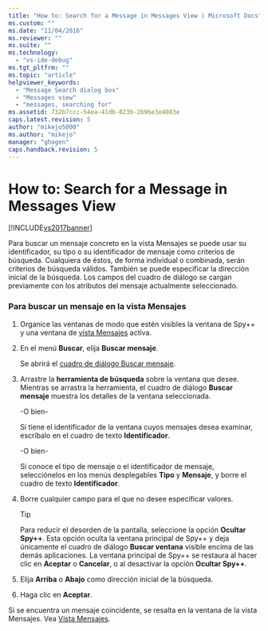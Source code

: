 ```yaml
---
title: "How to: Search for a Message in Messages View | Microsoft Docs"
ms.custom: ""
ms.date: "11/04/2016"
ms.reviewer: ""
ms.suite: ""
ms.technology: 
  - "vs-ide-debug"
ms.tgt_pltfrm: ""
ms.topic: "article"
helpviewer_keywords: 
  - "Message Search dialog box"
  - "Messages view"
  - "messages, searching for"
ms.assetid: 732b7ccc-54ea-41db-823b-2b96e3e4083e
caps.latest.revision: 5
author: "mikejo5000"
ms.author: "mikejo"
manager: "ghogen"
caps.handback.revision: 5
---
```

# How to: Search for a Message in Messages View
[!INCLUDE[vs2017banner](../code-quality/includes/vs2017banner.md)]

Para buscar un mensaje concreto en la vista Mensajes se puede usar su identificador, su tipo o su identificador de mensaje como criterios de búsqueda.  Cualquiera de éstos, de forma individual o combinada, serán criterios de búsqueda válidos.  También se puede especificar la dirección inicial de la búsqueda.  Los campos del cuadro de diálogo se cargan previamente con los atributos del mensaje actualmente seleccionado.  
  
### Para buscar un mensaje en la vista Mensajes  
  
1.  Organice las ventanas de modo que estén visibles la ventana de Spy\+\+ y una ventana de [vista Mensajes](../debugger/messages-view.md) activa.  
  
2.  En el menú **Buscar**, elija **Buscar mensaje**.  
  
     Se abrirá el [cuadro de diálogo Buscar mensaje](../debugger/message-search-dialog-box.md).  
  
3.  Arrastre la **herramienta de búsqueda** sobre la ventana que desee.  Mientras se arrastra la herramienta, el cuadro de diálogo **Buscar mensaje** muestra los detalles de la ventana seleccionada.  
  
     \-O bien\-  
  
     Si tiene el identificador de la ventana cuyos mensajes desea examinar, escríbalo en el cuadro de texto **Identificador**.  
  
     \-O bien\-  
  
     Si conoce el tipo de mensaje o el identificador de mensaje, selecciónelos en los menús desplegables **Tipo** y **Mensaje**, y borre el cuadro de texto **Identificador**.  
  
4.  Borre cualquier campo para el que no desee especificar valores.  
  
    > [!TIP]
    >  Para reducir el desorden de la pantalla, seleccione la opción **Ocultar Spy\+\+**.  Esta opción oculta la ventana principal de Spy\+\+ y deja únicamente el cuadro de diálogo **Buscar ventana** visible encima de las demás aplicaciones.  La ventana principal de Spy\+\+ se restaura al hacer clic en **Aceptar** o **Cancelar**, o al desactivar la opción **Ocultar Spy\+\+**.  
  
5.  Elija **Arriba** o **Abajo** como dirección inicial de la búsqueda.  
  
6.  Haga clic en **Aceptar**.  
  
 Si se encuentra un mensaje coincidente, se resalta en la ventana de la vista Mensajes.  Vea [Vista Mensajes](../debugger/messages-view.md).